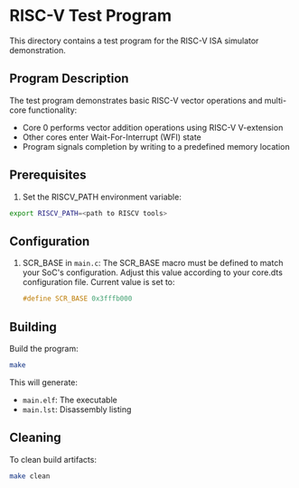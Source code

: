 
# RISC-V Test Program

This directory contains a test program for the RISC-V ISA simulator demonstration.

## Program Description

The test program demonstrates basic RISC-V vector operations and multi-core functionality:
- Core 0 performs vector addition operations using RISC-V V-extension
- Other cores enter Wait-For-Interrupt (WFI) state
- Program signals completion by writing to a predefined memory location

## Prerequisites

1. Set the RISCV_PATH environment variable:
```bash
export RISCV_PATH=<path to RISCV tools>
```

## Configuration

1. SCR_BASE in `main.c`:
   The SCR_BASE macro must be defined to match your SoC's configuration. Adjust this value according to your core.dts configuration file. Current value is set to:
   ```c
   #define SCR_BASE 0x3fffb000
   ```

## Building

Build the program:
```bash
make
```

This will generate:
- `main.elf`: The executable
- `main.lst`: Disassembly listing

## Cleaning

To clean build artifacts:
```bash
make clean
```

